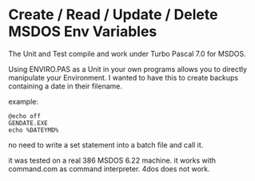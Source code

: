 # Create / Read / Update / Delete MSDOS Env Variables

The Unit and Test compile and work under Turbo Pascal 7.0 for MSDOS.

Using ENVIRO.PAS as a Unit in your own programs allows you to directly manipulate your Environment. I wanted to have this to create backups containing a date in their filename.

example:

```
@echo off
GENDATE.EXE
echo %DATEYMD%
```
no need to write a set statement into a batch file and call it.

it was tested on a real 386 MSDOS 6.22 machine. it works with command.com as command interpreter. 4dos does not work.
